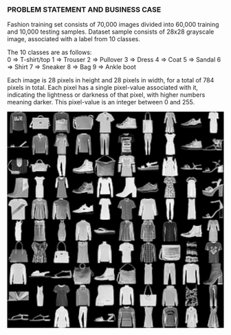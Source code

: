 ### PROBLEM STATEMENT AND BUSINESS CASE
Fashion training set consists of 70,000 images divided into 60,000 training and 10,000 testing samples. Dataset sample consists of 28x28 grayscale image, associated with a label from 10 classes. 

The 10 classes are as follows:  
0 => T-shirt/top
1 => Trouser
2 => Pullover
3 => Dress
4 => Coat
5 => Sandal
6 => Shirt
7 => Sneaker
8 => Bag
9 => Ankle boot

Each image is 28 pixels in height and 28 pixels in width, for a total of 784 pixels in total. Each pixel has a single pixel-value associated with it, indicating the lightness or darkness of that pixel, with higher numbers meaning darker. This pixel-value is an integer between 0 and 255. 

![fashion class](image.png)
